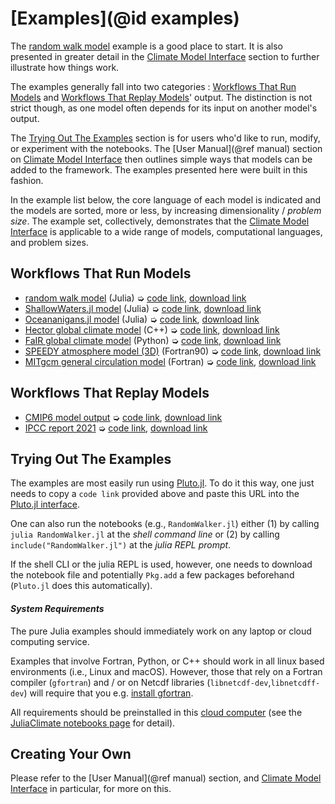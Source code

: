 # [Examples](@id examples)

The [random walk model](RandomWalker.html) example is a good place to start. It is also presented in greater detail in the [Climate Model Interface](@ref) section to further illustrate how things work.

The examples generally fall into two categories : [Workflows That Run Models](@ref) and [Workflows That Replay Models](@ref)' output. The distinction is not strict though, as one model often depends for its input on another model's output. 

The [Trying Out The Examples](@ref) section is for users who'd like to run, modify, or experiment with the notebooks. The [User Manual](@ref manual) section on [Climate Model Interface](@ref) then outlines simple ways that models can be added to the framework. The examples presented here were built in this fashion.

In the example list below, the core language of each model is indicated and the models are sorted, more or less, by increasing dimensionality / _problem size_. The example set, collectively, demonstrates that the [Climate Model Interface](@ref) is applicable to a wide range of models, computational languages, and problem sizes.

## Workflows That Run Models

- [random walk model](RandomWalker.html) (Julia) ➭ [code link](https://raw.githubusercontent.com/gaelforget/ClimateModels.jl/master/examples/RandomWalker.jl), [download link](RandomWalker.jl)
- [ShallowWaters.jl model](ShallowWaters.html) (Julia) ➭ [code link](https://raw.githubusercontent.com/gaelforget/ClimateModels.jl/master/examples/ShallowWaters.jl), [download link](ShallowWaters.jl)
- [Oceananigans.jl model](Oceananigans.html) (Julia) ➭ [code link](https://raw.githubusercontent.com/gaelforget/ClimateModels.jl/master/examples/Oceananigans.jl), [download link](Oceananigans.jl)
- [Hector global climate model](Hector.html) (C++) ➭ [code link](https://raw.githubusercontent.com/gaelforget/ClimateModels.jl/master/examples/Hector.jl), [download link](Hector.jl)
- [FaIR global climate model](FaIR.html) (Python) ➭ [code link](https://raw.githubusercontent.com/gaelforget/ClimateModels.jl/master/examples/FaIR.jl), [download link](FaIR.jl)
- [SPEEDY atmosphere model (3D)](Speedy.html) (Fortran90) ➭ [code link](https://raw.githubusercontent.com/gaelforget/ClimateModels.jl/master/examples/Speedy.jl), [download link](Speedy.jl)
- [MITgcm general circulation model](MITgcm.html) (Fortran) ➭ [code link](https://raw.githubusercontent.com/gaelforget/ClimateModels.jl/master/examples/MITgcm.jl), [download link](MITgcm.jl)

## Workflows That Replay Models

- [CMIP6 model output](CMIP6.html) ➭ [code link](https://raw.githubusercontent.com/gaelforget/ClimateModels.jl/master/examples/CMIP6.jl), [download link](CMIP6.jl)
- [IPCC report 2021](IPCC.html) ➭ [code link](https://raw.githubusercontent.com/gaelforget/ClimateModels.jl/master/examples/IPCC.jl), [download link](IPCC.jl)

## Trying Out The Examples

The examples are most easily run using [Pluto.jl](https://github.com/fonsp/Pluto.jl). To do it this way, one just needs to copy a `code link` provided above and paste this URL into the [Pluto.jl interface](https://github.com/fonsp/Pluto.jl/wiki/🔎-Basic-Commands-in-Pluto).

One can also run the notebooks (e.g., `RandomWalker.jl`) either (1) by calling `julia RandomWalker.jl` at the _shell command line_ or (2) by calling `include("RandomWalker.jl")` at the _julia REPL prompt_. 

If the shell CLI or the julia REPL is used, however, one needs to download the notebook file and potentially `Pkg.add` a few packages beforehand (`Pluto.jl` does this automatically).

#### _System Requirements_

The pure Julia examples should immediately work on any laptop or cloud computing service. 

Examples that involve Fortran, Python, or C++ should work in all linux based environments (i.e., Linux and macOS). However, those that rely on a Fortran compiler (`gfortran`) and / or on Netcdf libraries (`libnetcdf-dev`,`libnetcdff-dev`) will require that you e.g. [install gfortran](https://fortran-lang.org/learn/os_setup/install_gfortran). 

All requirements should be preinstalled in this [cloud computer](https://gesis.mybinder.org/v2/gh/JuliaClimate/GlobalOceanNotebooks/HEAD?urlpath=lab) (see the [JuliaClimate notebooks page](https://juliaclimate.github.io/GlobalOceanNotebooks/) for detail).

## Creating Your Own

Please refer to the [User Manual](@ref manual) section, and [Climate Model Interface](@ref) in particular, for more on this.

